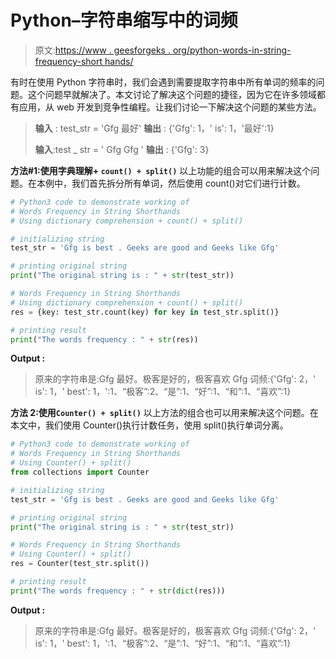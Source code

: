 # Python–字符串缩写中的词频

> 原文:[https://www . geesforgeks . org/python-words-in-string-frequency-short hands/](https://www.geeksforgeeks.org/python-words-frequency-in-string-shorthands/)

有时在使用 Python 字符串时，我们会遇到需要提取字符串中所有单词的频率的问题。这个问题早就解决了。本文讨论了解决这个问题的捷径，因为它在许多领域都有应用，从 web 开发到竞争性编程。让我们讨论一下解决这个问题的某些方法。

> **输入** : test_str = 'Gfg 最好'
> **输出** : {'Gfg': 1，' is': 1，'最好':1}
> 
> **输入**:test _ str = ' Gfg Gfg '
> **输出** : {'Gfg': 3}

**方法#1:使用字典理解+ `count() + split()`**
以上功能的组合可以用来解决这个问题。在本例中，我们首先拆分所有单词，然后使用 count()对它们进行计数。

```py
# Python3 code to demonstrate working of 
# Words Frequency in String Shorthands
# Using dictionary comprehension + count() + split()

# initializing string
test_str = 'Gfg is best . Geeks are good and Geeks like Gfg'

# printing original string
print("The original string is : " + str(test_str))

# Words Frequency in String Shorthands
# Using dictionary comprehension + count() + split()
res = {key: test_str.count(key) for key in test_str.split()}

# printing result 
print("The words frequency : " + str(res)) 
```

**Output :**

> 原来的字符串是:Gfg 最好。极客是好的，极客喜欢 Gfg
> 词频:{'Gfg': 2，' is': 1，' best': 1，':1、“极客”:2、“是”:1、“好”:1、“和”:1、“喜欢”:1}

**方法 2:使用`Counter() + split()`**
以上方法的组合也可以用来解决这个问题。在本文中，我们使用 Counter()执行计数任务，使用 split()执行单词分离。

```py
# Python3 code to demonstrate working of 
# Words Frequency in String Shorthands
# Using Counter() + split()
from collections import Counter

# initializing string
test_str = 'Gfg is best . Geeks are good and Geeks like Gfg'

# printing original string
print("The original string is : " + str(test_str))

# Words Frequency in String Shorthands
# Using Counter() + split()
res = Counter(test_str.split())

# printing result 
print("The words frequency : " + str(dict(res))) 
```

**Output :**

> 原来的字符串是:Gfg 最好。极客是好的，极客喜欢 Gfg
> 词频:{'Gfg': 2，' is': 1，' best': 1，':1、“极客”:2、“是”:1、“好”:1、“和”:1、“喜欢”:1}